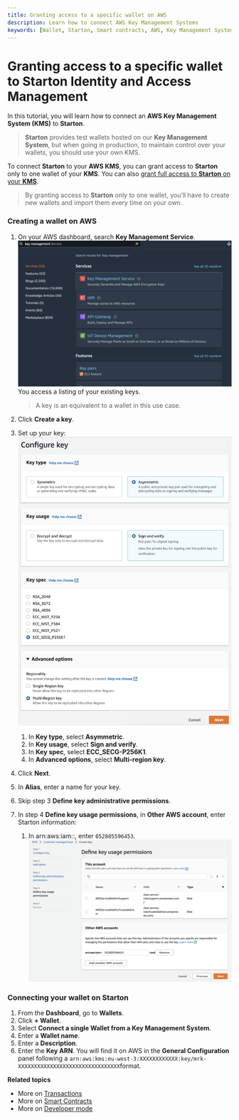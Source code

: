 ```yaml
---
title: Granting access to a specific wallet on AWS
description: Learn how to connect AWS Key Management Systems
keywords: [Wallet, Starton, Smart contracts, AWS, Key Management System, Transaction]
---
```


# Granting access to a specific wallet to Starton Identity and Access Management

In this tutorial, you will learn how to connect an **AWS Key Management System (KMS)** to **Starton**.

> **Starton** provides test wallets hosted on our **Key Management System**, but when going in production, to maintain control over your wallets, you should use your own KMS.

To connect **Starton** to your **AWS KMS**, you can grant access to **Starton** only to one wallet of your **KMS**. You can also [grant full access to **Starton** on your **KMS**](grantfull-access.md). 

> By granting access to **Starton** only to one wallet, you’ll have to create new wallets and import them every time on your own.


### Creating a wallet on AWS

1. On your AWS dashboard, search **Key Management Service**.
   ![Create wallet on AWS](assets/creating-wallet-aws.png)
   You access a listing of your existing keys.

    > A key is an equivalent to a wallet in this use case.

1. Click **Create a key**.
1. Set up your key:
   ![Configure key](assets/configure-key.png)
    1. In **Key type**, select **Asymmetric**.
    1. In **Key usage**, select **Sign and verify**.
    1. In **Key spec**, select **ECC_SECG-P256K1**.
    1. In **Advanced options**, select **Multi-region key**.
1. Click **Next**.
1. In **Alias**, enter a name for your key.
1. Skip step 3 **Define key administrative permissions**.
1. In step 4 **Define key usage permissions**, in **Other AWS account**, enter Starton information:
    1. In arn:aws:iam::, enter `052805596453`.
       ![Configure key](assets/aws-step-4.png)

### Connecting your wallet on Starton

1. From the **Dashboard**, go to **Wallets**.
1. Click **+ Wallet**.
1. Select **Connect a single Wallet from a Key Management System**.
1. Enter a **Wallet name**.
1. Enter a **Description**.
1. Enter the **Key ARN**. You will find it on AWS in the **General Configuration** panel following a `arn:aws:kms:eu-west-3:XXXXXXXXXXXX:key/mrk-XXXXXXXXXXXXXXXXXXXXXXXXXXXXXXXX`format.


**Related topics**

-   More on [Transactions](/Transactions/creating-a-transaction.mdx)
-   More on [Smart Contracts](/Smart-contract/understanding-smart-contracts.md)
-   More on [Developer mode](/Developer/Discovering-coding-interface.md)
